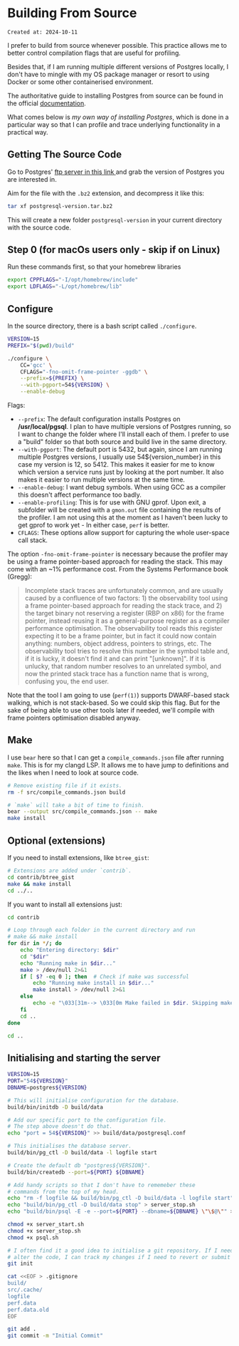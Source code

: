 # Building From Source

```
Created at: 2024-10-11
```

I prefer to build from source whenever possible. This practice allows me to
better control compilation flags that are useful for profiling.

Besides that, if I am running multiple different versions of Postgres locally,
I don't have to mingle with my OS package manager or resort to using Docker or
some other containerised environment.

The authoritative guide to installing Postgres from source can be found in
the official [documentation](https://www.postgresql.org/docs/current/installation.html).

What comes below is _my own way of installing Postgres_, which is done in a
particular way so that I can profile and trace underlying functionality in a
practical way.

## Getting The Source Code

Go to Postgres' [ftp server in this link ](https://www.postgresql.org/ftp/source/)
and grab the version of Postgres you are interested in.

Aim for the file with the `.bz2` extension, and decompress it like this:

```sh
tar xf postgresql-version.tar.bz2
```

This will create a new folder `postgresql-version` in your current directory
with the source code.

## Step 0 (for macOs users only - skip if on Linux)

Run these commands first, so that your homebrew libraries

```sh
export CPPFLAGS="-I/opt/homebrew/include"
export LDFLAGS="-L/opt/homebrew/lib"
```

## Configure

In the source directory, there is a bash script called `./configure`.

```sh
VERSION=15
PREFIX="$(pwd)/build"

./configure \
    CC='gcc' \
    CFLAGS="-fno-omit-frame-pointer -ggdb" \
    --prefix=${PREFIX} \
    --with-pgport=54${VERSION} \
    --enable-debug
```

Flags:

- `--prefix`: The default configuration installs Postgres on
  **/usr/local/pgsql**. I plan to have multiple versions of Postgres running,
  so I want to change the folder where I'll install each of them. I prefer
  to use a "build" folder so that both source and build live in the same
  directory.
- `--with-pgport`: The default port is 5432, but again, since I am running
  multiple Postgres versions, I usually use 54${version_number} in this case my
  version is 12, so 5412. This makes it easier for me to know which version a
  service runs just by looking at the port number. It also makes it easier to
  run multiple versions at the same time.
- `--enable-debug`: I want debug symbols. When using GCC as a compiler this
  doesn't affect performance too badly.
- `--enable-profiling`: This is for use with GNU gprof. Upon exit, a subfolder
  will be created with a `gmon.out` file containing the results of the
  profiler. I am not using this at the moment as I haven't been lucky to get
  gprof to work yet - In either case, `perf` is better.
- `CFLAGS`: These options allow support for capturing the whole user-space call
  stack.

The option `-fno-omit-frame-pointer` is necessary because the profiler may be
using a frame pointer-based approach for reading the stack. This may come with
an ~1% performance cost. From the Systems Performance book (Gregg):

> Incomplete stack traces are unfortunately common, and are usually caused by a
> confluence of two factors: 1) the observability tool using a frame
> pointer-based approach for reading the stack trace, and 2) the target binary
> not reserving a register (RBP on x86) for the frame pointer, instead reusing
> it as a general-purpose register as a compiler performance optimisation. The
> observability tool reads this register expecting it to be a frame pointer,
> but in fact it could now contain anything: numbers, object address, pointers
> to strings, etc. The observability tool tries to resolve this number in the
> symbol table and, if it is lucky, it doesn't find it and can print
> "[unknown]". If it is unlucky, that random number resolves to an unrelated
> symbol, and now the printed stack trace has a function name that is wrong,
> confusing you, the end user.

Note that the tool I am going to use (`perf(1)`) supports DWARF-based stack
walking, which is not stack-based. So we could skip this flag. But for the sake
of being able to use other tools later if needed, we'll compile with frame
pointers optimisation disabled anyway.

## Make

I use `bear` here so that I can get a `compile_commands.json` file after
running `make`. This is for my clangd LSP. It allows me to have jump to
definitions and the likes when I need to look at source code.

```sh
# Remove existing file if it exists.
rm -f src/compile_commands.json build

# `make` will take a bit of time to finish.
bear --output src/compile_commands.json -- make
make install
```

## Optional (extensions)

If you need to install extensions, like `btree_gist`:

```sh
# Extensions are added under `contrib`.
cd contrib/btree_gist
make && make install
cd ../..
```

If you want to install all extensions just:

```sh
cd contrib

# Loop through each folder in the current directory and run
# make && make install
for dir in */; do
    echo "Entering directory: $dir"
    cd "$dir"
    echo "Running make in $dir..."
    make > /dev/null 2>&1
    if [ $? -eq 0 ]; then  # Check if make was successful
        echo "Running make install in $dir..."
        make install > /dev/null 2>&1
    else
        echo -e "\033[31m--> \033[0m Make failed in $dir. Skipping make install."
    fi
    cd ..
done

cd ..
```

## Initialising and starting the server

```sh
VERSION=15
PORT="54${VERSION}"
DBNAME=postgres${VERSION}

# This will initialise configuration for the database.
build/bin/initdb -D build/data

# Add our specific port to the configuration file.
# The step above doesn't do that.
echo "port = 54${VERSION}" >> build/data/postgresql.conf

# This initialises the database server.
build/bin/pg_ctl -D build/data -l logfile start

# Create the default db "postgres${VERSION}".
build/bin/createdb --port=${PORT} ${DBNAME}

# Add handy scripts so that I don't have to rememeber these
# commands from the top of my head.
echo "rm -f logfile && build/bin/pg_ctl -D build/data -l logfile start" > server_start.sh
echo "build/bin/pg_ctl -D build/data stop" > server_stop.sh
echo "build/bin/psql -E -e --port=${PORT} --dbname=${DBNAME} \"\$@\"" > psql.sh

chmod +x server_start.sh
chmod +x server_stop.sh
chmod +x psql.sh

# I often find it a good idea to initialise a git repository. If I need to
# alter the code, I can track my changes if I need to revert or submit a patch.
git init

cat <<EOF > .gitignore
build/
src/.cache/
logfile
perf.data
perf.data.old
EOF

git add .
git commit -m "Initial Commit"
```
